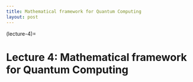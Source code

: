```yaml
---
title: Mathematical framework for Quantum Computing
layout: post
---
```


(lecture-4)=
# Lecture 4: Mathematical framework for Quantum Computing

